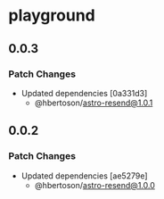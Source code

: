# playground

## 0.0.3

### Patch Changes

- Updated dependencies [0a331d3]
  - @hbertoson/astro-resend@1.0.1

## 0.0.2

### Patch Changes

- Updated dependencies [ae5279e]
  - @hbertoson/astro-resend@1.0.0
